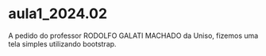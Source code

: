 # aula1_2024.02
A pedido do professor RODOLFO GALATI MACHADO da Uniso, fizemos uma tela simples utilizando bootstrap.
